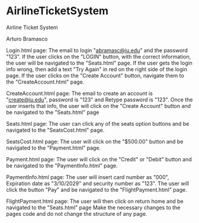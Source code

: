 # AirlineTicketSystem
Airline Ticket System

Arturo Bramasco

Login.html page: The email to login "abramasc@iu.edu" and the password "123". If the user clicks on the "LOGIN" button, with the correct information, the user will be navigated to the "Seats.html" page. If the user gets the login info wrong, then add a text "Try Again" in red on the right side of the login page. If the user clicks on the "Create Account" button, navigate them to the "CreateAccount.html" page.  

CreateAccount.html page: The email to create an account is "create@iu.edu", password is "123" and Retype password is "123". Once the user inserts that info, the user will click on the "Create Account" button and be navigated to the "Seats.html" page  

Seats.html page: The user can click any of the seats option buttons and be navigated to the "SeatsCost.html" page.  

SeatsCost.html page: The user will click on the "$500.00" button and be navigated to the "Payment.html" page.  

Payment.html page: The user will click on the "Credit" or "Debit" button and be navigated to the "PaymentInfo.html" page.  

PaymentInfo.html page: The user will insert card number as "000", Expiration date as "3/10/2029" and security number as "123". The user will click the button "Pay" and be navigated to the "FlightPayment.html" page.  

FlightPayment.html page: The user will then click on return home and be navigated to the "Seats.html" page Make the necessary changes to the pages code and do not change the structure of any page.
